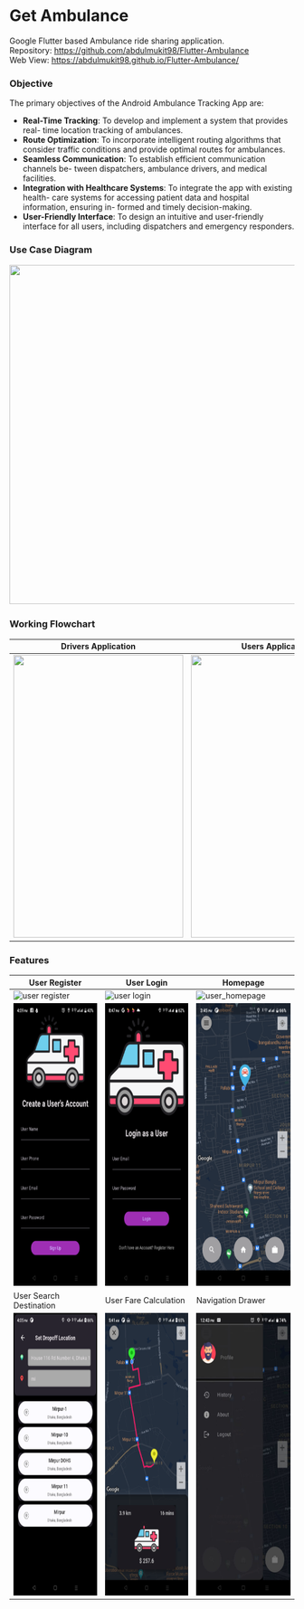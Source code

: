 # Get Ambulance
Google Flutter based Ambulance ride sharing application. <br>
Repository: https://github.com/abdulmukit98/Flutter-Ambulance <br>
Web View: https://abdulmukit98.github.io/Flutter-Ambulance/ <br>

### Objective
The primary objectives of the Android Ambulance Tracking App are:
* **Real-Time Tracking**: To develop and implement a system that provides real-
time location tracking of ambulances.
* **Route Optimization**: To incorporate intelligent routing algorithms that consider
traffic conditions and provide optimal routes for ambulances.
* **Seamless Communication**: To establish efficient communication channels be-
tween dispatchers, ambulance drivers, and medical facilities.
* **Integration with Healthcare Systems**: To integrate the app with existing health-
care systems for accessing patient data and hospital information, ensuring in-
formed and timely decision-making.
* **User-Friendly Interface**: To design an intuitive and user-friendly interface for
all users, including dispatchers and emergency responders.

### Use Case Diagram
<img src="https://github.com/abdulmukit98/Flutter-Ambulance/assets/56398175/bb173601-0d87-4cad-89a9-186b2bd505ed" width="600" height="600" />

### Working Flowchart

|Drivers Application |  Users Application|
|-------------------| -------------------|
| <img src="https://github.com/abdulmukit98/Flutter-Ambulance/assets/56398175/d33a889c-d16c-4d23-8deb-064f6f89f406" width="300" height="500" />   |<img src="https://github.com/abdulmukit98/Flutter-Ambulance/assets/56398175/86e1921c-ee25-4203-8575-93c60ae8dde3" width="300" height="500" /> |

### Features

| User Register | User Login | Homepage |
|---------------|-------------|------------|
|![user register](https://github.com/abdulmukit98/Flutter-Ambulance/assets/56398175/d5e21c41-b7e5-4e60-b670-df474445cd3a) |![user login](https://github.com/abdulmukit98/Flutter-Ambulance/assets/56398175/60b09438-eaf1-49a3-9eb2-c1cef76ddecf) |![user_homepage](https://github.com/abdulmukit98/Flutter-Ambulance/assets/56398175/0e5f247f-a50e-4aac-8d07-475b622b7f48) |
|<img src="https://github.com/abdulmukit98/Flutter-Ambulance/blob/main/images/user%20register.png" width="250" height="500" />| <img src="https://github.com/abdulmukit98/Flutter-Ambulance/blob/main/images/user%20login.png" width="250" height="500" /> | <img src="https://github.com/abdulmukit98/Flutter-Ambulance/blob/main/images/user_homepage.png" width="250" height="500" /> |
|User Search Destination | User Fare Calculation | Navigation Drawer |
|<img src="https://github.com/abdulmukit98/Flutter-Ambulance/blob/main/images/user%20search%20destination.png" width="250" height="500" />|  <img src="https://github.com/abdulmukit98/Flutter-Ambulance/blob/main/images/user%20fare.png" width="250" height="500" /> |  <img src="https://github.com/abdulmukit98/Flutter-Ambulance/blob/main/images/user%20navigation.jpg" width="250" height="500" /> |




